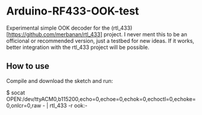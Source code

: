 # Arduino-RF433-OOK-test

Experimental simple OOK decoder for the (rtl_433)[https://github.com/merbanan/rtl_433] project. I never ment this to be an officional or recommended version, just a testbed for new ideas. If it works, better integration with the rtl_433 project will be possible.


## How to use

Compile and download the sketch and run:

$ socat OPEN:/dev/ttyACM0,b115200,echo=0,echoe=0,echok=0,echoctl=0,echoke=0,onlcr=0,raw - | rtl_433 -r ook:-
